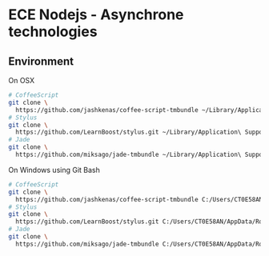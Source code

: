 ECE Nodejs - Asynchrone technologies
====================================


Environment
-----------

On OSX
```bash
# CoffeeScript
git clone \
  https://github.com/jashkenas/coffee-script-tmbundle ~/Library/Application\ Support/Sublime\ Text\ 3/Packages/CoffeeScript
# Stylus
git clone \
  https://github.com/LearnBoost/stylus.git ~/Library/Application\ Support/Sublime\ Text\ 3/Packages/Stylus
# Jade
git clone \
  https://github.com/miksago/jade-tmbundle ~/Library/Application\ Support/Sublime\ Text\ 3/Packages/Jade
```

On Windows using Git Bash
```bash
# CoffeeScript
git clone \
  https://github.com/jashkenas/coffee-script-tmbundle C:/Users/CT0E58AN/AppData/Roaming/Sublime\ Text\ 2/Packages/CoffeeScript
# Stylus
git clone \
  https://github.com/LearnBoost/stylus.git C:/Users/CT0E58AN/AppData/Roaming/Sublime\ Text\ 2/Packages/Stylus
# Jade
git clone \
  https://github.com/miksago/jade-tmbundle C:/Users/CT0E58AN/AppData/Roaming/Sublime\ Text\ 2/Packages/Jade
```


